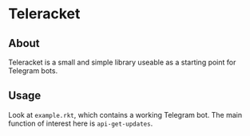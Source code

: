 # Teleracket

## About
Teleracket is a small and simple library useable as a starting point for Telegram bots. 

## Usage
Look at `example.rkt`, which contains a working Telegram bot. The main function of interest here is `api-get-updates`.
